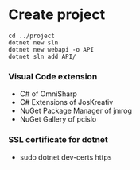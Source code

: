 # Create project
```
cd ../project
dotnet new sln
dotnet new webapi -o API
dotnet sln add API/
```
### Visual Code extension
- C# of OmniSharp
- C# Extensions of JosKreativ
- NuGet Package Manager of jmrog
- NuGet Gallery of pcislo
### SSL certificate for dotnet
- sudo dotnet dev-certs https
